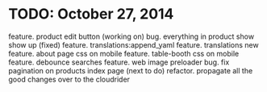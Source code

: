 # TODO: October 27, 2014
feature. product edit button (working on)
bug. everything in product show show up (fixed)
feature. translations:append_yaml
feature. translations new
feature. about page css on mobile
feature. table-booth css on mobile
feature. debounce searches
feature. web image preloader
bug. fix pagination on products index page (next to do)
refactor. propagate all the good changes over to the cloudrider